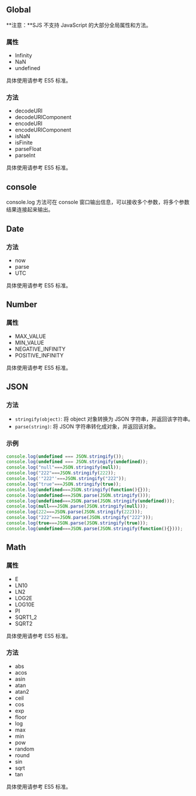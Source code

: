 ## Global
**注意：**SJS 不支持 JavaScript 的大部分全局属性和方法。

### 属性

- Infinity
- NaN
- undefined


具体使用请参考 ES5 标准。

### 方法

- decodeURI
- decodeURIComponent
- encodeURI
- encodeURIComponent
- isNaN
- isFinite
- parseFloat
- parseInt


具体使用请参考 ES5 标准。

## console
console.log 方法可在 console 窗口输出信息，可以接收多个参数，将多个参数结果连接起来输出。

## Date

### 方法

- now
- parse
- UTC

具体使用请参考 ES5 标准。

## Number

### 属性

- MAX_VALUE
- MIN_VALUE
- NEGATIVE_INFINITY
- POSITIVE_INFINITY

具体使用请参考 ES5 标准。

## JSON

### 方法

- `stringify(object)`: 将 object 对象转换为 JSON 字符串，并返回该字符串。
- `parse(string)`: 将 JSON 字符串转化成对象，并返回该对象。

### 示例
```javascript
console.log(undefined === JSON.stringify());
console.log(undefined === JSON.stringify(undefined));
console.log("null"===JSON.stringify(null));
console.log("222"===JSON.stringify(222));
console.log('"222"'===JSON.stringify("222"));
console.log("true"===JSON.stringify(true));
console.log(undefined===JSON.stringify(function(){}));
console.log(undefined===JSON.parse(JSON.stringify()));
console.log(undefined===JSON.parse(JSON.stringify(undefined)));
console.log(null===JSON.parse(JSON.stringify(null)));
console.log(222===JSON.parse(JSON.stringify(222)));
console.log("222"===JSON.parse(JSON.stringify("222")));
console.log(true===JSON.parse(JSON.stringify(true)));
console.log(undefined===JSON.parse(JSON.stringify(function(){})));
```

## Math

### 属性

- E
- LN10
- LN2
- LOG2E
- LOG10E
- PI
- SQRT1_2
- SQRT2


具体使用请参考 ES5 标准。

### 方法

- abs
- acos
- asin
- atan
- atan2
- ceil
- cos
- exp
- floor
- log
- max
- min
- pow
- random
- round
- sin
- sqrt
- tan

具体使用请参考 ES5 标准。
